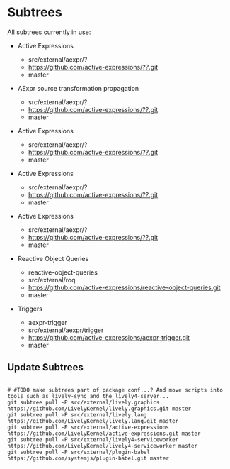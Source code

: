 # Subtrees

All subtrees currently in use:

- Active Expressions
  - src/external/aexpr/?
  - https://github.com/active-expressions/??.git
  - master

- AExpr source transformation propagation
  - src/external/aexpr/?
  - https://github.com/active-expressions/??.git
  - master
- Active Expressions
  - src/external/aexpr/?
  - https://github.com/active-expressions/??.git
  - master
- Active Expressions
  - src/external/aexpr/?
  - https://github.com/active-expressions/??.git
  - master
- Active Expressions
  - src/external/aexpr/?
  - https://github.com/active-expressions/??.git
  - master

- Reactive Object Queries
  - reactive-object-queries
  - src/external/roq
  - https://github.com/active-expressions/reactive-object-queries.git
  - master

- Triggers
  - aexpr-trigger
  - src/external/aexpr/trigger
  - https://github.com/active-expressions/aexpr-trigger.git
  - master


## Update Subtrees

```

# #TODO make subtrees part of package conf...? And move scripts into tools such as lively-sync and the lively4-server...
git subtree pull -P src/external/lively.graphics https://github.com/LivelyKernel/lively.graphics.git master
git subtree pull -P src/external/lively.lang https://github.com/LivelyKernel/lively.lang.git master
git subtree pull -P src/external/active-expressions https://github.com/LivelyKernel/active-expressions.git master
git subtree pull -P src/external/lively4-serviceworker https://github.com/LivelyKernel/lively4-serviceworker master
git subtree pull -P src/external/plugin-babel https://github.com/systemjs/plugin-babel.git master
```